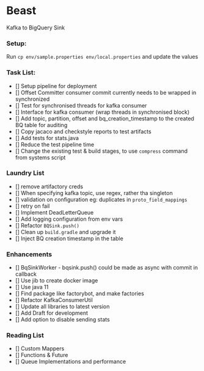 # Beast

Kafka to BigQuery Sink

### Setup:
Run `cp env/sample.properties env/local.properties` and update the values

### Task List:
 * [] Setup pipeline for deployment
 * [] Offset Committer consumer commit currently needs to be wrapped in synchronized
 * [] Test for synchronised threads for kafka consumer
 * [] Interface for kafka consumer (wrap threads in synchronised block)
 * [] Add topic, partition, offset and bq_creation_timestamp to the created BQ table for auditing
 * [] Copy jacaco and checkstyle reports to test artifacts
 * [] Add tests for stats.java
 * [] Reduce the test pipeline time
 * [] Change the existing test & build stages, to use `compress` command from systems script 

### Laundry List
* [] remove artifactory creds
* [] When specifying kafka topic, use regex, rather tha singleton
* [] validation on configuration eg: duplicates in `proto_field_mappings`
* [] retry on fail
* [] Implement DeadLetterQueue
* [] Add logging configuration from env vars
* [] Refactor `BQSink.push()`
* [] Clean up `build.gradle` and upgrade it
* [] Inject BQ creation timestamp in the table

### Enhancements
* [] BqSinkWorker - bqsink.push() could be made as async with commit in callback
* [] Use jib to create docker image
* [] Use java 11
* [] Find package like factorybot, and make factories
* [] Refactor KafkaConsumerUtil
* [] Update all libraries to latest version
* [] Add Draft for development
* [] Add option to disable sending stats

### Reading List
* [] Custom Mappers
* [] Functions & Future
* [] Queue Implementations and performance
